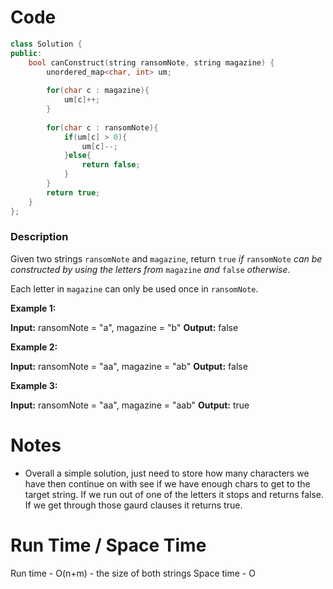 # Code
```C++
class Solution {
public:
    bool canConstruct(string ransomNote, string magazine) {
        unordered_map<char, int> um;
        
        for(char c : magazine){
            um[c]++;
        }
        
        for(char c : ransomNote){
            if(um[c] > 0){
                um[c]--;
            }else{
                return false;
            }
        }
        return true;
    }
};
```

### Description
Given two strings `ransomNote` and `magazine`, return `true` _if_ `ransomNote` _can be constructed by using the letters from_ `magazine` _and_ `false` _otherwise_.

Each letter in `magazine` can only be used once in `ransomNote`.

**Example 1:**

**Input:** ransomNote = "a", magazine = "b"
**Output:** false

**Example 2:**

**Input:** ransomNote = "aa", magazine = "ab"
**Output:** false

**Example 3:**

**Input:** ransomNote = "aa", magazine = "aab"
**Output:** true

# Notes
- Overall a simple solution, just need to store how many characters we have then continue on with see if we have enough chars to get to the target string. If we run out of one of the letters it stops and returns false. If we get through those gaurd clauses it returns true.
# Run Time / Space Time
Run time - O(n+m) - the size of both strings
Space time - O